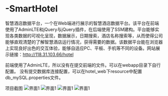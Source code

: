 # -SmartHotel
智慧酒店数据平台，一个在Web端进行展示的智慧酒店数据平台。该平台在前端使用了AdminLTE和jQuery与jQuery插件，在后端使用了SSM建构。平台能够实现各类数据的可视化呈现，数据展示，日期搜索，酒店名称搜索等，从而使得公司能够直观清楚的了解智慧酒店运行情况，获得需要的数据。该数据平台能在浏览器上实现良好出色的交互体验，能够自适应PC、平板、手机等不同的设备。网站展示链接：http://118.31.103.66/hotel

前端使用了AdminLTE，所以没有在提交前端的文件。可以在webapp目录下自行配置。
没有提交数据库连接配置，可以在hotel_web下resource中配置db_mySQL.properties文件。

项目截图
![界面1](https://github.com/lakkamaa/-SmartHotel/blob/master/picture/%E6%99%BA%E6%85%A7%E9%85%92%E5%BA%97%E7%95%8C%E9%9D%A21.png)
![界面1](https://github.com/lakkamaa/-SmartHotel/blob/master/picture/%E6%99%BA%E6%85%A7%E9%85%92%E5%BA%97%E7%95%8C%E9%9D%A22.png)
![界面1](https://github.com/lakkamaa/-SmartHotel/blob/master/picture/%E6%99%BA%E6%85%A7%E9%85%92%E5%BA%97%E7%95%8C%E9%9D%A23.png)
![界面1](https://github.com/lakkamaa/-SmartHotel/blob/master/picture/%E6%99%BA%E6%85%A7%E9%85%92%E5%BA%97%E7%95%8C%E9%9D%A24.png)

